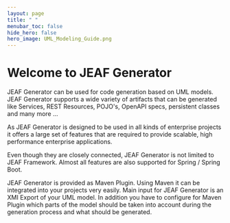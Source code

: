```yaml
---
layout: page
title: " "
menubar_toc: false
hide_hero: false
hero_image: UML_Modeling_Guide.png
---
```

# Welcome to JEAF Generator

JEAF Generator can be used for code generation based on UML models. JEAF
Generator supports a wide variety of artifacts that can be generated
like Services, REST Resources, POJO\'s, OpenAPI specs, persistent
classes and many more \...

As JEAF Generator is designed to be used in all kinds of enterprise
projects it offers a large set of features that are required to provide
scalable, high performance enterprise applications.

Even though they are closely connected, JEAF Generator is not limited to
JEAF Framework. Almost all features are also supported for Spring /
Spring Boot.

JEAF Generator is provided as Maven Plugin. Using Maven it can be
integrated into your projects very easily. Main input for JEAF Generator
is an XMI Export of your UML model. In addition you have to configure
for Maven Plugin which parts of the model should be taken into account
during the generation process and what should be generated.